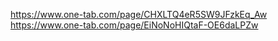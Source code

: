https://www.one-tab.com/page/CHXLTQ4eR5SW9JFzkEq_Aw
https://www.one-tab.com/page/EiNoNoHIQtaF-OE6daLPZw
